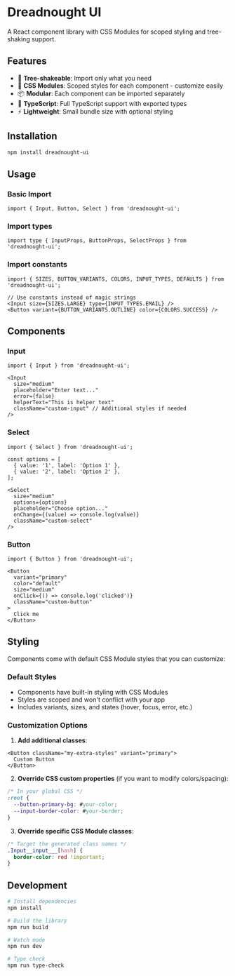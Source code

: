 # Dreadnought UI

A React component library with CSS Modules for scoped styling and tree-shaking support.

## Features

- 🌳 **Tree-shakeable**: Import only what you need
- 🎨 **CSS Modules**: Scoped styles for each component - customize easily
- 📦 **Modular**: Each component can be imported separately
- 🔷 **TypeScript**: Full TypeScript support with exported types
- ⚡ **Lightweight**: Small bundle size with optional styling

## Installation

```bash
npm install dreadnought-ui
```

## Usage

### Basic Import

```tsx
import { Input, Button, Select } from 'dreadnought-ui';
```

### Import types

```tsx
import type { InputProps, ButtonProps, SelectProps } from 'dreadnought-ui';
```

### Import constants

```tsx
import { SIZES, BUTTON_VARIANTS, COLORS, INPUT_TYPES, DEFAULTS } from 'dreadnought-ui';

// Use constants instead of magic strings
<Input size={SIZES.LARGE} type={INPUT_TYPES.EMAIL} />
<Button variant={BUTTON_VARIANTS.OUTLINE} color={COLORS.SUCCESS} />
```

## Components

### Input

```tsx
import { Input } from 'dreadnought-ui';

<Input
  size="medium"
  placeholder="Enter text..."
  error={false}
  helperText="This is helper text"
  className="custom-input" // Additional styles if needed
/>
```

### Select

```tsx
import { Select } from 'dreadnought-ui';

const options = [
  { value: '1', label: 'Option 1' },
  { value: '2', label: 'Option 2' },
];

<Select
  size="medium"
  options={options}
  placeholder="Choose option..."
  onChange={(value) => console.log(value)}
  className="custom-select"
/>
```

### Button

```tsx
import { Button } from 'dreadnought-ui';

<Button
  variant="primary"
  color="default"
  size="medium"
  onClick={() => console.log('clicked')}
  className="custom-button"
>
  Click me
</Button>
```

## Styling

Components come with default CSS Module styles that you can customize:

### Default Styles
- Components have built-in styling with CSS Modules
- Styles are scoped and won't conflict with your app
- Includes variants, sizes, and states (hover, focus, error, etc.)

### Customization Options

1. **Add additional classes**:
```tsx
<Button className="my-extra-styles" variant="primary">
  Custom Button
</Button>
```

2. **Override CSS custom properties** (if you want to modify colors/spacing):
```css
/* In your global CSS */
:root {
  --button-primary-bg: #your-color;
  --input-border-color: #your-border;
}
```

3. **Override specific CSS Module classes**:
```css
/* Target the generated class names */
.Input__input___[hash] {
  border-color: red !important;
}
```

## Development

```bash
# Install dependencies
npm install

# Build the library
npm run build

# Watch mode
npm run dev

# Type check
npm run type-check
```